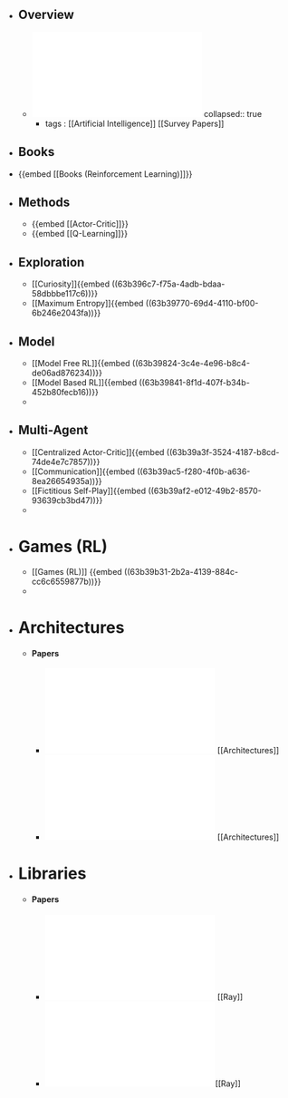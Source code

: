 - ## Overview
	- ![A Brief Survey of Deep Reinforcement Learning.pdf](../assets/A_Brief_Survey_of_Deep_Reinforcement_Learning_1672627313337_0.pdf)
	  collapsed:: true
		- tags : [[Artificial Intelligence]] [[Survey Papers]]
- ## Books
- {{embed [[Books (Reinforcement Learning)]]}}
- ## Methods
	- {{embed [[Actor-Critic]]}}
	- {{embed [[Q-Learning]]}}
- ## Exploration
	- [[Curiosity]]{{embed ((63b396c7-f75a-4adb-bdaa-58dbbbe117c6))}}
	- [[Maximum Entropy]]{{embed ((63b39770-69d4-4110-bf00-6b246e2043fa))}}
- ## Model
	- [[Model Free RL]]{{embed ((63b39824-3c4e-4e96-b8c4-de06ad876234))}}
	- [[Model Based RL]]{{embed ((63b39841-8f1d-407f-b34b-452b80fecb16))}}
	-
- ## Multi-Agent
	- [[Centralized Actor-Critic]]{{embed ((63b39a3f-3524-4187-b8cd-74de4e7c7857))}}
	- [[Communication]]{{embed ((63b39ac5-f280-4f0b-a636-8ea26654935a))}}
	- [[Fictitious Self-Play]]{{embed ((63b39af2-e012-49b2-8570-93639cb3bd47))}}
	-
- # Games (RL)
	- [[Games (RL)]] {{embed ((63b39b31-2b2a-4139-884c-cc6c6559877b))}}
	-
- # Architectures
	- #### Papers
		- ![Asynchronous Methods for Deep Reinforcement Learning.pdf](../assets/Asynchronous_Methods_for_Deep_Reinforcement_Learning_1672677904946_0.pdf) [[Architectures]]
		- ![Sample Factory - Egocentric 3D Control from Pixels at 100000 FPS with Asynchronous Reinforcement Learning.pdf](../assets/Sample_Factory_-_Egocentric_3D_Control_from_Pixels_at_100000_FPS_with_Asynchronous_Reinforcement_Learning_1672677909938_0.pdf) [[Architectures]]
- # Libraries
	- #### Papers
		- ![RLlib - Abstractions for Distributed Reinforcement Learning.pdf](../assets/RLlib_-_Abstractions_for_Distributed_Reinforcement_Learning_1672677101916_0.pdf) [[Ray]]
		- ![Tianshou - a Highly Modularized Deep Reinforcement Learning Library.pdf](../assets/Tianshou_-_a_Highly_Modularized_Deep_Reinforcement_Learning_Library_1672677194957_0.pdf)[[Ray]]